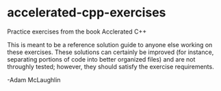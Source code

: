 accelerated-cpp-exercises
=========================

Practice exercises from the book Acclerated C++

This is meant to be a reference solution guide to anyone else working on these exercises. 
These solutions can certainly be improved (for instance, separating portions of code into better organized files) and are not throughly tested; however, they should satisfy the exercise requirements.

-Adam McLaughlin
